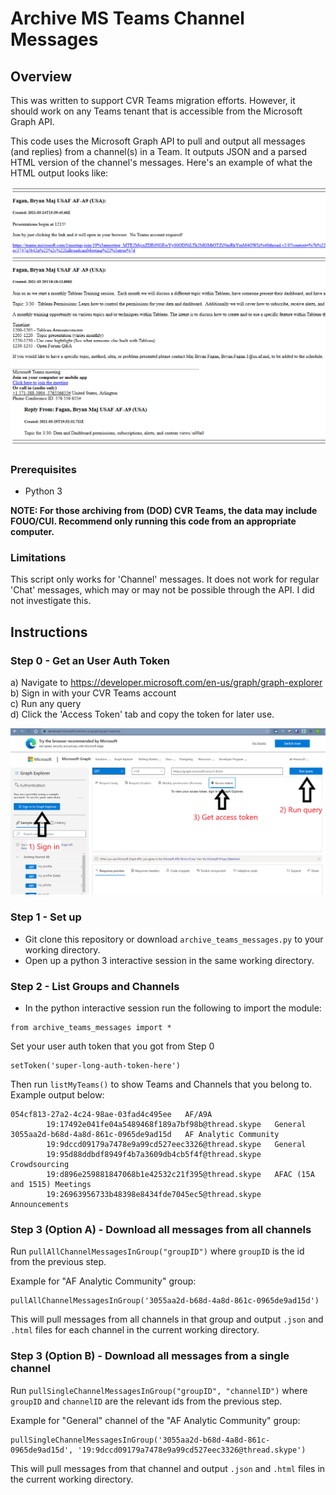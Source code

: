 # Archive MS Teams Channel Messages

## Overview

This was written to support CVR Teams migration efforts. However, it should work on any Teams tenant that is accessible from the Microsoft Graph API.

This code uses the Microsoft Graph API to pull and output all messages (and replies) from a channel(s) in a Team. It outputs JSON and a parsed HTML version of the channel's messages. Here's an example of what the HTML output looks like:

<img src="imgs/example_html_output.png" alt="ex"
	title="A cute kitten" width="600"  />

### Prerequisites
- Python 3

__NOTE: For those archiving from (DOD) CVR Teams, the data may include FOUO/CUI. Recommend only running this code from an appropriate computer.__

### Limitations

This script only works for 'Channel' messages. It does not work for regular 'Chat' messages, which may or may not be possible through the API. I did not investigate this.

## Instructions

### Step 0 - Get an User Auth Token

a) Navigate to https://developer.microsoft.com/en-us/graph/graph-explorer  
b) Sign in with your CVR Teams account  
c) Run any query  
d) Click the 'Access Token' tab and copy the token for later use.   

![token](imgs/token.png)

### Step 1 - Set up
- Git clone this repository or download ```archive_teams_messages.py``` to your working directory. 
- Open up a python 3 interactive session in the same working directory.
  
### Step 2 - List Groups and Channels
- In the python interactive session run the following to import the module:
```
from archive_teams_messages import *
```

Set your user auth token that you got from Step 0
```
setToken('super-long-auth-token-here')
```

Then run ```listMyTeams()``` to show Teams and Channels that you belong to. Example output below:
```
054cf813-27a2-4c24-98ae-03fad4c495ee   AF/A9A
        19:17492e041fe04a5489468f189a7bf98b@thread.skype   General
3055aa2d-b68d-4a8d-861c-0965de9ad15d   AF Analytic Community
        19:9dccd09179a7478e9a99cd527eec3326@thread.skype   General
        19:95d88ddbdf8949f4b7a3609db4cb5f4f@thread.skype   Crowdsourcing
        19:d896e259881847068b1e42532c21f395@thread.skype   AFAC (15A and 1515) Meetings
        19:26963956733b48398e8434fde7045ec5@thread.skype   Announcements
```
### Step 3 (Option A) - Download all messages from __all channels__
Run ```pullAllChannelMessagesInGroup("groupID")``` where ```groupID``` is the id from the previous step. 

Example for "AF Analytic Community" group:
```
pullAllChannelMessagesInGroup('3055aa2d-b68d-4a8d-861c-0965de9ad15d')
```

This will pull messages from all channels in that group and output ```.json``` and ```.html``` files for each channel in the current working directory.

### Step 3 (Option B) - Download all messages from a __single channel__
Run ```pullSingleChannelMessagesInGroup("groupID", "channelID")``` where ```groupID``` and ```channelID``` are the relevant ids from the previous step. 

Example for "General" channel of the "AF Analytic Community" group:
```
pullSingleChannelMessagesInGroup('3055aa2d-b68d-4a8d-861c-0965de9ad15d', '19:9dccd09179a7478e9a99cd527eec3326@thread.skype')
```

This will pull messages from that channel and output ```.json``` and ```.html``` files in the current working directory.